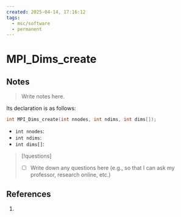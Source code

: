 ```yaml
---
created: 2025-04-14, 17:16:12
tags:
  - msc/software
  - permanent
---
```

# MPI_Dims_create

## Notes

> Write notes here.

Its declaration is as follows:

```c
int MPI_Dims_create(int nnodes, int ndims, int dims[]);
```

- `int nnodes`:
- `int ndims`:
- `int dims[]`:

> [!questions]
> - [ ] Write down any questions here (e.g., so that I can ask my professor, research online, etc.)

## References

1. 
